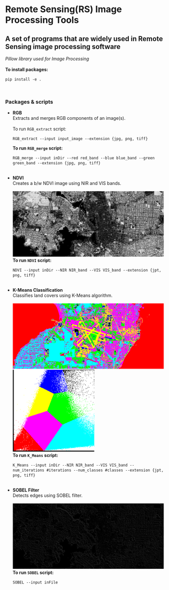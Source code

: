 # Remote Sensing(RS) Image Processing Tools                        
## A set of programs that are widely used in Remote Sensing image processing software 
*Pillow library used for Image Processing*
<br/><br/>
**To install packages:**
```
pip install -e .
```
<br/>

### Packages & scripts <br/>
* **RGB**<br/>
    Extracts and merges RGB components of an image(s).<br/>
    <br/>
    To run `RGB_extract` script:<br/>
    ```
    RGB_extract --input input_image --extension {jpg, png, tiff}
    ```
    **To run `RGB_merge` script:**<br/>
    ```
    RGB_merge --input inDir --red red_band --blue blue_band --green green_band --extension {jpg, png, tiff}
    ```
    <br/>
* **NDVI**<br/>
    Creates a b/w NDVI image using NIR and VIS bands.<br/>
    <br/>
    ![Example NDVI output](https://github.com/sum1lim/Remote_Sensing/blob/master/tests/test1/input_NDVI.png)
    <br/>
    **To run `NDVI` script:**<br/>
    ```
    NDVI --input inDir --NIR NIR_band --VIS VIS_band --extension {jpt, png, tiff}
    ```
    <br/>
* **K-Means Classification**<br/>
    Classifies land covers using K-Means algorithm.<br/>
    <br/>
    ![Example K-Means output](https://github.com/sum1lim/Remote_Sensing/blob/master/tests/test2/input_KMeans.png)
    <br/>
    ![Example K-Means plot graph](https://github.com/sum1lim/Remote_Sensing/blob/master/tests/test2/input_KMeans_plot.png)
    <br/>
    **To run `K_Means` script:**<br/>
    ```
    K_Means --input inDir --NIR NIR_band --VIS VIS_band --num_iterations #iterations --num_classes #classes --extension {jpt, png, tiff}
    ```
    <br/>
* **SOBEL Filter**<br/>
    Detects edges using SOBEL filter.<br/>
    <br/>
    ![Example SOBEL output](https://github.com/sum1lim/Remote_Sensing/blob/master/tests/test1/input_NDVI_SOBEL.png)
    <br/>
    **To run `SOBEL` script:**<br/>
    ```
    SOBEL --input inFile
    ```
